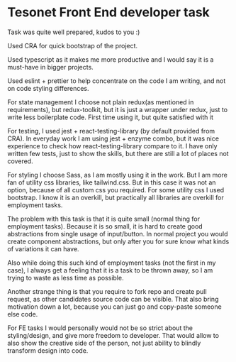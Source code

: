 # Tesonet Front End developer task  

Task was quite well prepared, kudos to you :)

Used CRA for quick bootstrap of the project. 

Used typescript as it makes me more productive and I would say it is a must-have in bigger projects.

Used eslint + prettier to help concentrate on the code I am writing, and not on code styling differences.

For state management I choose not plain redux(as mentioned in requirements), 
but redux-toolkit, but it is just a wrapper under redux, just to write less boilerplate code.
First time using it, but quite satisfied with it

For testing, I used jest + react-testing-library (by default provided from CRA). 
In everyday work I am using jest + enzyme combo, but it was nice experience to check how react-testing-library compare to it.
I have only written few tests, just to show the skills, but there are still a lot of places not covered.

For styling I choose Sass, as I am mostly using it in the work. But I am more fan of utility css libraries, like tailwind.css.
But in this case it was not an option, because of all custom css you required. For some utility css I used bootstrap.
I know it is an overkill, but practically all libraries are overkill for employment tasks.

The problem with this task is that it is quite small (normal thing for employment tasks).
Because it is so small, it is hard to create good abstractions from single usage of input/button.
In normal project you would create component abstractions, but only after you for sure know what kinds of variations it can have.

Also while doing this such kind of employment tasks (not the first in my case), I always get a feeling that it is a task to be thrown away, so I am trying to waste as less time as possible.

Another strange thing is that you require to fork repo and create pull request, as other candidates source code can be visible.
That also bring motivation down a lot, because you can just go and copy-paste someone else code.

For FE tasks I would personally would not be so strict about the styling/design, and give more freedom to developer.
That would allow to also show the creative side of the person, not just ability to blindly transform design into code.